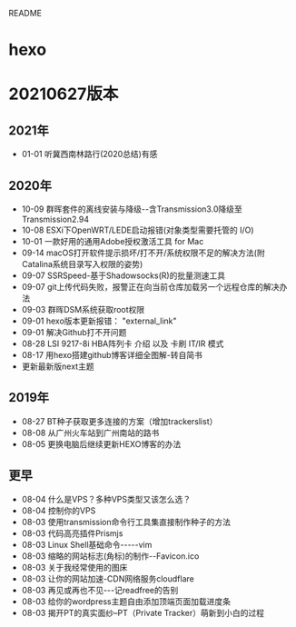 README

# hexo

# 20210627版本 #


## 2021年 ##
- 01-01 听冀西南林路行(2020总结)有感

## 2020年 ##


- 10-09 群晖套件的离线安装与降级--含Transmission3.0降级至Transmission2.94
- 10-08 ESXi下OpenWRT/LEDE启动报错(对象类型需要托管的 I/O)
- 10-01 一款好用的通用Adobe授权激活工具 for Mac
- 09-14 macOS打开软件提示损坏/打不开/系统权限不足的解决方法(附Catalina系统目录写入权限的姿势)
- 09-07 SSRSpeed-基于Shadowsocks(R)的批量测速工具
- 09-07 git上传代码失败，报警正在向当前仓库加载另一个远程仓库的解决办法
- 09-03 群晖DSM系统获取root权限
- 09-01 hexo版本更新报错： "external_link"
- 09-01 解决Github打不开问题
- 08-28 LSI 9217-8i HBA阵列卡 介绍 以及 卡刷 IT/IR 模式
- 08-17 用hexo搭建github博客详细全图解-转自简书
- 更新最新版next主题

## 2019年 ##

- 08-27 BT种子获取更多连接的方案（增加trackerslist）
- 08-08 从广州火车站到广州南站的路书
- 08-05 更换电脑后继续更新HEXO博客的办法

## 更早 ##

- 08-04 什么是VPS？多种VPS类型又该怎么选？
- 08-04 控制你的VPS
- 08-03 使用transmission命令行工具集直接制作种子的方法
- 08-03 代码高亮插件Prismjs
- 08-03 Linux Shell基础命令-----vim
- 08-03 缩略的网站标志(角标)的制作--Favicon.ico
- 08-03 关于我经常使用的图床
- 08-03 让你的网站加速-CDN网络服务cloudflare
- 08-03 再见或再也不见---记readfree的告别
- 08-03 给你的wordpress主题自由添加顶端页面加载进度条
- 08-03 揭开PT的真实面纱–PT（Private Tracker）萌新到小白的过程